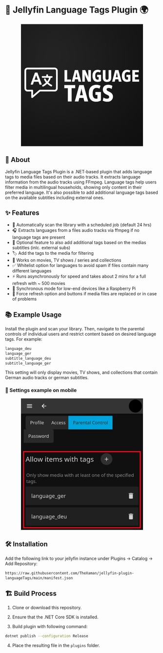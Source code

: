 # 🍿 Jellyfin Language Tags Plugin 🌍
<p align="center">
  <img src="Images/logo.png" alt="Example" width="400">
</p>

## 📖 About
Jellyfin Language Tags Plugin is a .NET-based plugin that adds language tags to media files based on their audio tracks. It extracts language information from the audio tracks using FFmpeg. Language tags help users filter media in multilingual households, showing only content in their preferred language. It's also possible to add additional language tags based on the available subtitles including external ones.

## ✨ Features

- 🔄 Automatically scan the library with a scheduled job (default 24 hrs)
- 🎧 Extracts languages from a files audio tracks via ffmpeg if no language tags are present
- 💬 Optional feature to also add additional tags based on the medias subtitles (inlc. external subs)
- 🏷️ Add the tags to the media for filtering
- 🎥 Works on movies, TV shows / series and collections
- ✅ Whitelist option for languages to avoid spam if files contain many different languages
- ⚡ Runs asynchronously for speed and takes about 2 mins for a full refresh with ~ 500 movies
- 🐢 Synchronous mode for low-end devices like a Raspberry Pi
- 🧰 Force refresh option and buttons if media files are replaced or in case of problems

## 📚 Example Usage
Install the plugin and scan your library. Then, navigate to the parental controls of individual users and restrict content based on desired language tags. For example:
```
language_deu
language_ger
subtitle_language_deu
subtitle_language_ger
```
This setting will only display movies, TV shows, and collections that contain German audio tracks or german subtitles.

### 📱 Settings example on mobile
<p align="center">
  <img src="Images/example_on_mobile_small.png" alt="Example" width="400">
</p>

## 🛠️ Installation
Add the following link to your jellyfin instance under Plugins -> Catalog -> Add Repository:
```
https://raw.githubusercontent.com/TheXaman/jellyfin-plugin-languageTags/main/manifest.json
```

## 🏗️ Build Process

1. Clone or download this repository.

2. Ensure that the .NET Core SDK is installed.

3. Build plugin with following command:

```sh
dotnet publish --configuration Release
```

4. Place the resulting file in the `plugins` folder.

